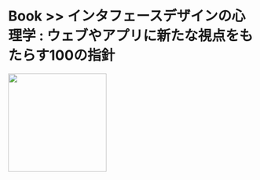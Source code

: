 # Book >> インタフェースデザインの心理学 : ウェブやアプリに新たな視点をもたらす100の指針

<img src="https://cover.openbd.jp/9784873115573.jpg" style="width: 200px"/>